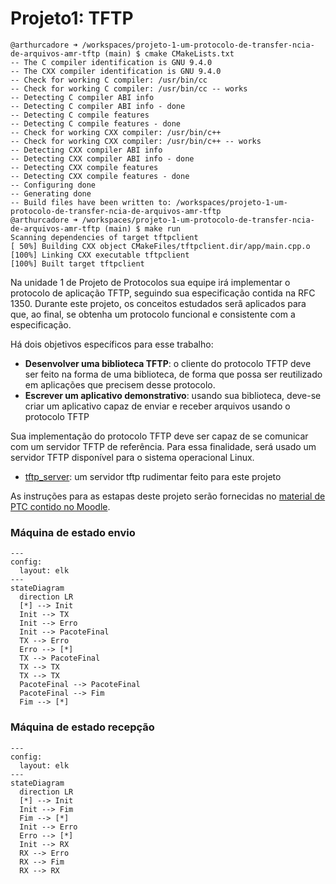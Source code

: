 # Projeto1: TFTP

```
@arthurcadore ➜ /workspaces/projeto-1-um-protocolo-de-transfer-ncia-de-arquivos-amr-tftp (main) $ cmake CMakeLists.txt 
-- The C compiler identification is GNU 9.4.0
-- The CXX compiler identification is GNU 9.4.0
-- Check for working C compiler: /usr/bin/cc
-- Check for working C compiler: /usr/bin/cc -- works
-- Detecting C compiler ABI info
-- Detecting C compiler ABI info - done
-- Detecting C compile features
-- Detecting C compile features - done
-- Check for working CXX compiler: /usr/bin/c++
-- Check for working CXX compiler: /usr/bin/c++ -- works
-- Detecting CXX compiler ABI info
-- Detecting CXX compiler ABI info - done
-- Detecting CXX compile features
-- Detecting CXX compile features - done
-- Configuring done
-- Generating done
-- Build files have been written to: /workspaces/projeto-1-um-protocolo-de-transfer-ncia-de-arquivos-amr-tftp
@arthurcadore ➜ /workspaces/projeto-1-um-protocolo-de-transfer-ncia-de-arquivos-amr-tftp (main) $ make run
Scanning dependencies of target tftpclient
[ 50%] Building CXX object CMakeFiles/tftpclient.dir/app/main.cpp.o
[100%] Linking CXX executable tftpclient
[100%] Built target tftpclient
```

Na unidade 1 de Projeto de Protocolos sua equipe irá implementar o protocolo de aplicação TFTP, seguindo sua especificação contida na RFC 1350. Durante este projeto, os conceitos estudados serã aplicados para que, ao final, se obtenha um protocolo funcional e consistente com a especificação.

Há dois objetivos específicos para esse trabalho:
* **Desenvolver uma biblioteca TFTP**: o cliente do protocolo TFTP deve ser feito na forma de uma biblioteca, de forma que possa ser reutilizado em aplicações que precisem desse protocolo.
* **Escrever um aplicativo demonstrativo**: usando sua biblioteca, deve-se criar um aplicativo capaz de enviar e receber arquivos usando o protocolo TFTP

Sua implementação do protocolo TFTP deve ser capaz de se comunicar com um servidor TFTP de referência. Para essa finalidade, será usado um servidor TFTP disponível para o sistema operacional Linux.
* [tftp_server](https://moodle.ifsc.edu.br/mod/resource/view.php?id=185347): um servidor tftp rudimentar feito para este projeto

As instruções para as estapas deste projeto serão fornecidas no [material de PTC contido no Moodle](https://moodle.ifsc.edu.br/course/view.php?id=4072#section-2).


### Máquina de estado envio ###
```mermaid
---
config:
  layout: elk
---
stateDiagram
  direction LR
  [*] --> Init
  Init --> TX
  Init --> Erro
  Init --> PacoteFinal
  TX --> Erro
  Erro --> [*]
  TX --> PacoteFinal
  TX --> TX
  TX --> TX
  PacoteFinal --> PacoteFinal
  PacoteFinal --> Fim
  Fim --> [*]
```


### Máquina de estado recepção ###

```mermaid
---
config:
  layout: elk
---
stateDiagram
  direction LR
  [*] --> Init
  Init --> Fim
  Fim --> [*]
  Init --> Erro
  Erro --> [*]
  Init --> RX
  RX --> Erro
  RX --> Fim
  RX --> RX
```